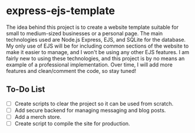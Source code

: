 # express-ejs-template
The idea behind this project is to create a website template suitable for small to medium-sized businesses or a personal page. The main technologies used are Node.js Express, EJS, and SQLite for the database. My only use of EJS will be for including common sections of the website to make it easier to manage, and I won't be using any other EJS features. I am fairly new to using these technologies, and this project is by no means an example of a professional implementation. Over time, I will add more features and clean/comment the code, so stay tuned!

## To-Do List
- [ ] Create scripts to clear the project so it can be used from scratch.
- [ ] Add secure backend for managing messaging and blog posts.
- [ ] Add a merch store.
- [ ] Create script to compile the site for production.